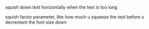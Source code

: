 squish down text horizontally when the text is too long

squish factor parameter, like how much u squeeze the text before u decrement the font size down